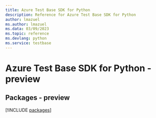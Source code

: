 ```yaml
---
title: Azure Test Base SDK for Python
description: Reference for Azure Test Base SDK for Python
author: lmazuel
ms.author: lmazuel
ms.data: 03/09/2023
ms.topic: reference
ms.devlang: python
ms.service: testbase
---
```

# Azure Test Base SDK for Python - preview
## Packages - preview
[!INCLUDE [packages](test-base-index.md)]